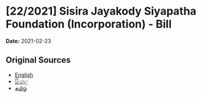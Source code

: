 # [22/2021] Sisira Jayakody Siyapatha Foundation (Incorporation) - Bill

**Date:** 2021-02-23

## Original Sources

- [English](https://documents.gov.lk/view/bills/2021/2/22-2021_E.pdf)
- [සිංහල](https://documents.gov.lk/view/bills/2021/2/22-2021_S.pdf)
- [தமிழ்](https://documents.gov.lk/view/bills/2021/2/22-2021_T.pdf)
